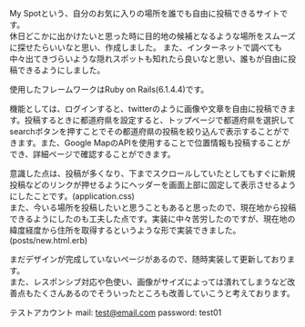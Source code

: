 My Spotという、自分のお気に入りの場所を誰でも自由に投稿できるサイトです。  
休日どこかに出かけたいと思った時に目的地の候補となるような場所をスムーズに探せたらいいなと思い、作成しました。
また、インターネットで調べても中々出てきづらいような隠れスポットも知れたら良いなと思い、誰もが自由に投稿できるようにしました。  
  
使用したフレームワークはRuby on Rails(6.1.4.4)です。  
  
機能としては、ログインすると、twitterのように画像や文章を自由に投稿できます。投稿するときに都道府県を設定すると、トップページで都道府県を選択してsearchボタンを押すことでその都道府県の投稿を絞り込んで表示することができます。また、Google MapのAPIを使用することで位置情報も投稿することができ、詳細ページで確認することができます。  
  
意識した点は、投稿が多くなり、下までスクロールしていたとしてもすぐに新規投稿などのリンクが押せるようにヘッダーを画面上部に固定して表示させるようにしたことです。(application.css)  
また、今いる場所を投稿したいと思うこともあると思ったので、現在地から投稿できるようにしたのも工夫した点です。実装に中々苦労したのですが、現在地の緯度経度から住所を取得するというような形で実装できました。(posts/new.html.erb)  

まだデザインが完成していないページがあるので、随時実装して更新しております。  
また、レスポンシブ対応や色使い、画像がサイズによっては潰れてしまうなど改善点もたくさんあるのでそういったところも改善していこうと考えております。

テストアカウント
mail: test@email.com
password: test01